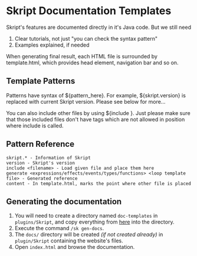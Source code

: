 # Skript Documentation Templates

Skript's features are documented directly in it's Java code. But we still need

1. Clear tutorials, not just "you can check the syntax pattern"
2. Examples explained, if needed

When generating final result, each HTML file is surrounded by template.html,
which provides head element, navigation bar and so on.

## Template Patterns

Patterns have syntax of ${pattern_here}. For example, ${skript.version} is replaced with
current Skript version. Please see below for more...

You can also include other files by using ${include <filename>}. Just please make
sure that those included files don't have tags which are not allowed in position
where include is called.

## Pattern Reference
```
skript.* - Information of Skript
version - Skript's version
include <filename> - Load given file and place them here
generate <expressions/effects/events/types/functions> <loop template file> - Generated reference
content - In template.html, marks the point where other file is placed
```

## Generating the documentation
1. You will need to create a directory named `doc-templates` in `plugins/Skript`, and copy everything from [here](https://github.com/SkriptLang/Skript/tree/master/docs) into the directory.
2. Execute the command `/sk gen-docs`.
3. The `docs/` directory will be created _(if not created already)_ in `plugin/Skript` containing the website's files.
4. Open `index.html` and browse the documentation.
